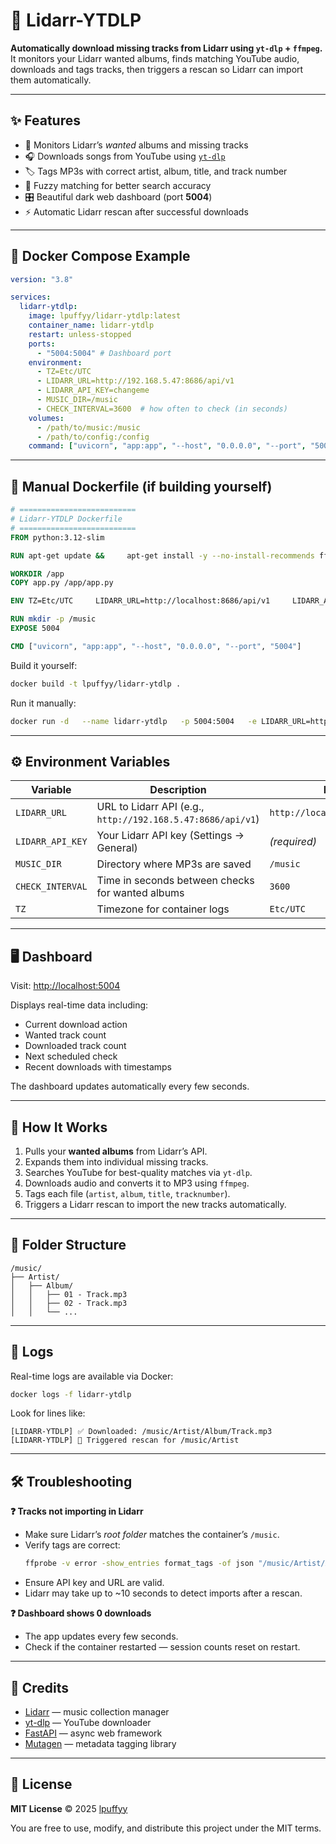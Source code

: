 # 🎵 Lidarr-YTDLP
**Automatically download missing tracks from Lidarr using `yt-dlp` + `ffmpeg`.**  
It monitors your Lidarr wanted albums, finds matching YouTube audio, downloads and tags tracks, then triggers a rescan so Lidarr can import them automatically.

---

## ✨ Features
- 🔁 Monitors Lidarr’s *wanted* albums and missing tracks  
- 🎧 Downloads songs from YouTube using [`yt-dlp`](https://github.com/yt-dlp/yt-dlp)  
- 🏷️ Tags MP3s with correct artist, album, title, and track number  
- 🧠 Fuzzy matching for better search accuracy  
- 🎛️ Beautiful dark web dashboard (port **5004**)  
- ⚡ Automatic Lidarr rescan after successful downloads  

---

## 🧩 Docker Compose Example

```yaml
version: "3.8"

services:
  lidarr-ytdlp:
    image: lpuffyy/lidarr-ytdlp:latest
    container_name: lidarr-ytdlp
    restart: unless-stopped
    ports:
      - "5004:5004" # Dashboard port
    environment:
      - TZ=Etc/UTC
      - LIDARR_URL=http://192.168.5.47:8686/api/v1
      - LIDARR_API_KEY=changeme
      - MUSIC_DIR=/music
      - CHECK_INTERVAL=3600  # how often to check (in seconds)
    volumes:
      - /path/to/music:/music
      - /path/to/config:/config
    command: ["uvicorn", "app:app", "--host", "0.0.0.0", "--port", "5004"]
```

---

## 🐳 Manual Dockerfile (if building yourself)

```dockerfile
# ==========================
# Lidarr-YTDLP Dockerfile
# ==========================
FROM python:3.12-slim

RUN apt-get update &&     apt-get install -y --no-install-recommends ffmpeg curl &&     pip install --no-cache-dir yt-dlp fastapi uvicorn requests mutagen &&     apt-get clean && rm -rf /var/lib/apt/lists/*

WORKDIR /app
COPY app.py /app/app.py

ENV TZ=Etc/UTC     LIDARR_URL=http://localhost:8686/api/v1     LIDARR_API_KEY=changeme     MUSIC_DIR=/music     CHECK_INTERVAL=3600

RUN mkdir -p /music
EXPOSE 5004

CMD ["uvicorn", "app:app", "--host", "0.0.0.0", "--port", "5004"]
```

Build it yourself:
```bash
docker build -t lpuffyy/lidarr-ytdlp .
```

Run it manually:
```bash
docker run -d   --name lidarr-ytdlp   -p 5004:5004   -e LIDARR_URL=http://192.168.5.47:8686/api/v1   -e LIDARR_API_KEY=changeme   -v /path/to/music:/music   lpuffyy/lidarr-ytdlp
```

---

## ⚙️ Environment Variables

| Variable | Description | Default |
|-----------|--------------|----------|
| `LIDARR_URL` | URL to Lidarr API (e.g., `http://192.168.5.47:8686/api/v1`) | `http://localhost:8686/api/v1` |
| `LIDARR_API_KEY` | Your Lidarr API key (Settings → General) | *(required)* |
| `MUSIC_DIR` | Directory where MP3s are saved | `/music` |
| `CHECK_INTERVAL` | Time in seconds between checks for wanted albums | `3600` |
| `TZ` | Timezone for container logs | `Etc/UTC` |

---

## 🖥️ Dashboard
Visit: [http://localhost:5004](http://localhost:5004)

Displays real-time data including:
- Current download action  
- Wanted track count  
- Downloaded track count  
- Next scheduled check  
- Recent downloads with timestamps  

The dashboard updates automatically every few seconds.  

---

## 🧠 How It Works
1. Pulls your **wanted albums** from Lidarr’s API.  
2. Expands them into individual missing tracks.  
3. Searches YouTube for best-quality matches via `yt-dlp`.  
4. Downloads audio and converts it to MP3 using `ffmpeg`.  
5. Tags each file (`artist`, `album`, `title`, `tracknumber`).  
6. Triggers a Lidarr rescan to import the new tracks automatically.  

---

## 📂 Folder Structure
```
/music/
├── Artist/
│   ├── Album/
│   │   ├── 01 - Track.mp3
│   │   ├── 02 - Track.mp3
│   │   └── ...
```

---

## 🧾 Logs
Real-time logs are available via Docker:
```bash
docker logs -f lidarr-ytdlp
```

Look for lines like:
```
[LIDARR-YTDLP] ✅ Downloaded: /music/Artist/Album/Track.mp3
[LIDARR-YTDLP] 🔄 Triggered rescan for /music/Artist
```

---

## 🛠️ Troubleshooting

**❓ Tracks not importing in Lidarr**
- Make sure Lidarr’s *root folder* matches the container’s `/music`.
- Verify tags are correct:
  ```bash
  ffprobe -v error -show_entries format_tags -of json "/music/Artist/Album/Track.mp3"
  ```
- Ensure API key and URL are valid.
- Lidarr may take up to ~10 seconds to detect imports after a rescan.

**❓ Dashboard shows 0 downloads**
- The app updates every few seconds.
- Check if the container restarted — session counts reset on restart.

---

## 🧡 Credits
- [Lidarr](https://lidarr.audio/) — music collection manager  
- [yt-dlp](https://github.com/yt-dlp/yt-dlp) — YouTube downloader  
- [FastAPI](https://fastapi.tiangolo.com/) — async web framework  
- [Mutagen](https://mutagen.readthedocs.io/) — metadata tagging library  

---

## 📜 License
**MIT License** © 2025 [lpuffyy](https://github.com/lpuffyy)

You are free to use, modify, and distribute this project under the MIT terms.
